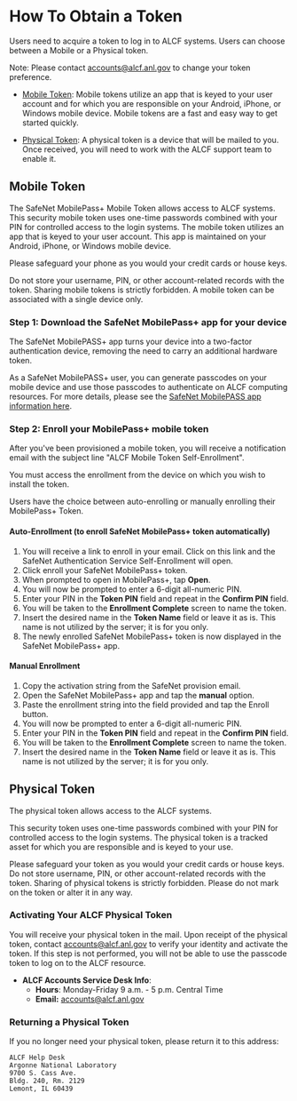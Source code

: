 # How To Obtain a Token

Users need to acquire a token to log in to ALCF systems.
Users can choose between a Mobile or a Physical token.

Note: Please contact [accounts@alcf.anl.gov](mailto:accounts@alcf.anl.gov) to
change your token preference.

- [Mobile Token](#mobile-token): Mobile tokens utilize an app that is keyed to your user account
  and for which you are responsible on your Android, iPhone, or Windows mobile
  device.
  Mobile tokens are a fast and easy way to get started quickly.

- [Physical Token](#physical-token): A physical token is a device that will be mailed to you.
  Once received, you will need to work with the ALCF support team to enable it.

## Mobile Token

The SafeNet MobilePass+ Mobile Token allows access to ALCF systems.
This security mobile token uses one-time passwords combined with your PIN for
controlled access to the login systems.
The mobile token utilizes an app that is keyed to your user account.
This app is maintained on your Android, iPhone, or Windows mobile device.

Please safeguard your phone as you would your credit cards or house keys.

Do not store your username, PIN, or other account-related records with the
token.
Sharing mobile tokens is strictly forbidden.
A mobile token can be associated with a single device only.

### Step 1: Download the SafeNet MobilePass+ app for your device

The SafeNet MobilePASS+ app turns your device into a two-factor authentication
device, removing the need to carry an additional hardware token.

As a SafeNet MobilePASS+ user, you can generate passcodes on your mobile device
and use those passcodes to authenticate on ALCF computing resources.
For more details, please see the
[SafeNet MobilePASS app information here](https://cpl.thalesgroup.com/access-management/authenticators/software-authentication/mobilepass-plus-push-authentication).

### Step 2: Enroll your MobilePass+ mobile token

After you've been provisioned a mobile token, you will receive a notification
email with the subject line "ALCF Mobile Token Self-Enrollment".

You must access the enrollment from the device on which you wish to install the
token.

Users have the choice between auto-enrolling or manually enrolling their
MobilePass+ Token.

#### Auto-Enrollment (to enroll SafeNet MobilePass+ token automatically)

1. You will receive a link to enroll in your email.
   Click on this link and the SafeNet Authentication Service Self-Enrollment
   will open.
2. Click enroll your SafeNet MobilePass+ token.
3. When prompted to open in MobilePass+, tap **Open**.
4. You will now be prompted to enter a 6-digit all-numeric PIN.
5. Enter your PIN in the **Token PIN** field and repeat in the **Confirm PIN** field.
6. You will be taken to the **Enrollment Complete** screen to name the token.
7. Insert the desired name in the **Token Name** field or leave it as is.
   This name is not utilized by the server; it is for you only.
8. The newly enrolled SafeNet MobilePass+ token is now displayed in the SafeNet
   MobilePass+ app.

#### Manual Enrollment

1. Copy the activation string from the SafeNet provision email.
2. Open the SafeNet MobilePass+ app and tap the **manual** option.
3. Paste the enrollment string into the field provided and tap the Enroll button.
4. You will now be prompted to enter a 6-digit all-numeric PIN.
5. Enter your PIN in the **Token PIN** field and repeat in the **Confirm PIN** field.
6. You will be taken to the **Enrollment Complete** screen to name the token.
7. Insert the desired name in the **Token Name** field or leave it as is.
   This name is not utilized by the server; it is for you only.

## Physical Token

The physical token allows access to the ALCF systems.

This security token uses one-time passwords combined with your PIN for
controlled access to the login systems.
The physical token is a tracked asset for which you are responsible and is
keyed to your use.

Please safeguard your token as you would your credit cards or house keys.
Do not store username, PIN, or other account-related records with the token.
Sharing of physical tokens is strictly forbidden.
Please do not mark on the token or alter it in any way.

### Activating Your ALCF Physical Token

You will receive your physical token in the mail.
Upon receipt of the physical token, contact
[accounts@alcf.anl.gov](mailto:accounts@alcf.anl.gov) to verify your identity
and activate the token.
If this step is not performed, you will not be able to use the passcode token
to log on to the ALCF resource.

- **ALCF Accounts Service Desk Info**:
  - **Hours**: Monday-Friday 9 a.m. - 5 p.m. Central Time
  - **Email:** [accounts@alcf.anl.gov](mailto:accounts@alcf.anl.gov)

### Returning a Physical Token

If you no longer need your physical token, please return it to this address:

```
ALCF Help Desk
Argonne National Laboratory
9700 S. Cass Ave.
Bldg. 240, Rm. 2129
Lemont, IL 60439
```

